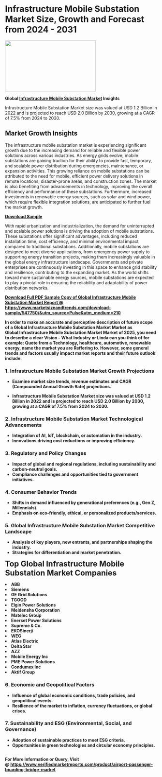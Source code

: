 <H1>Infrastructure Mobile Substation Market Size, Growth and Forecast from 2024 - 2031</H1><img class="aligncenter size-medium wp-image-584254" src="https://thirdeyenews.in/wp-content/uploads/2024/09/Global-Market-Research-300x168.jpeg" alt="" width="300" height="168" /><p><strong>Global&nbsp;<a href="https://www.marketsizeandtrends.com/download-sample/547750/&amp;utm_source=Pulse&amp;utm_medium=210">Infrastructure Mobile Substation Market</a> Insights</strong></p><p>Infrastructure Mobile Substation Market size was valued at USD 1.2 Billion in 2022 and is projected to reach USD 2.0 Billion by 2030, growing at a CAGR of 7.5% from 2024 to 2030.</p><p><h2>Market Growth Insights</h2> <p>The infrastructure mobile substation market is experiencing significant growth due to the increasing demand for reliable and flexible power solutions across various industries. As energy grids evolve, mobile substations are gaining traction for their ability to provide fast, temporary, and scalable power distribution during emergencies, maintenance, or expansion activities. This growing reliance on mobile substations can be attributed to the need for mobile, efficient power delivery solutions in remote locations, disaster-prone areas, and construction zones. The market is also benefiting from advancements in technology, improving the overall efficiency and performance of these substations. Furthermore, increased investments in renewable energy sources, such as solar and wind power, which require flexible integration solutions, are anticipated to further fuel the market growth.</p> <p><strong><a href="#">Download Sample</a></strong></p> <p>With rapid urbanization and industrialization, the demand for uninterrupted and scalable power solutions is driving the adoption of mobile substations. These substations offer significant advantages, including reduced installation time, cost efficiency, and minimal environmental impact compared to traditional substations. Additionally, mobile substations are designed to meet diverse applications, from emergency power supply to supporting energy transition projects, making them increasingly valuable in the global energy infrastructure landscape. Governments and private enterprises are continuously investing in this space to enhance grid stability and resilience, contributing to the expanding market. As the world shifts toward more sustainable energy sources, mobile substations are expected to play a pivotal role in ensuring the reliability and adaptability of power distribution networks.</p> <p><strong><a href="#"></p><p><span class=""><strong>Download Full PDF Sample Copy of Global Infrastructure Mobile Substation Market Report</strong> @ <a href="https://www.marketsizeandtrends.com/download-sample/547750/&amp;utm_source=Pulse&amp;utm_medium=210" target="_blank">https://www.marketsizeandtrends.com/download-sample/547750/&amp;utm_source=Pulse&amp;utm_medium=210</a></span></p><p>In order to make an accurate and perceptive description of future scope of a Global&nbsp;Infrastructure Mobile Substation Market Market as Global&nbsp;Infrastructure Mobile Substation Market Market of 2025, you need to describe a clear Vision &ndash; What Industry or Linda can you think of for example: Quote from a Technology, healthcare, automotive, renewable energy, name the market you are Reffering to. However, some general trends and factors usually impact market reports and their future outlook include:</p><h3>1.&nbsp;<strong>Infrastructure Mobile Substation Market Growth Projections</strong></h3><ul><li>Examine market size trends, revenue estimates and CAGR (Compounded Annual Growth Rate) projections.</li><li><p>Infrastructure Mobile Substation Market size was valued at USD 1.2 Billion in 2022 and is projected to reach USD 2.0 Billion by 2030, growing at a CAGR of 7.5% from 2024 to 2030.</p></li></ul><h3>2.&nbsp;<strong>Infrastructure Mobile Substation Market Technological Advancements</strong></h3><ul><li>Integration of AI, IoT, blockchain, or automation in the industry.</li><li>Innovations driving cost reductions or improving efficiency.</li></ul><h3>3.&nbsp;<strong>Regulatory and Policy Changes</strong></h3><ul><li>Impact of global and regional regulations, including sustainability and carbon-neutral goals.</li><li>Compliance challenges and opportunities tied to government initiatives.</li></ul><h3>4.&nbsp;<strong>Consumer Behavior Trends</strong></h3><ul><li>Shifts in demand influenced by generational preferences (e.g., Gen Z, Millennials).</li><li>Emphasis on eco-friendly, ethical, or personalized products/services.</li></ul><h3>5.&nbsp;<strong>Global Infrastructure Mobile Substation Market Competitive Landscape</strong></h3><ul><li>Analysis of key players, new entrants, and partnerships shaping the industry.</li><li>Strategies for differentiation and market penetration.</li></ul><p data-pm-slice="1 1 []"><span style="color: inherit; font-family: inherit; font-size: 25px;">Top Global Infrastructure Mobile Substation Market Companies</span></p><div class="" data-test-id=""><p><li>ABB</li><li> Siemens</li><li> GE Grid Solutions</li><li> TGOOD</li><li> Elgin Power Solutions</li><li> Meidensha Corporation</li><li> Matelec Group</li><li> Enerset Power Solutions</li><li> Supreme & Co.</li><li> EKOSinerji</li><li> WEG</li><li> Atlas Electric</li><li> Delta Star</li><li> AZZ</li><li> Mobile Energy Inc</li><li> PME Power Solutions</li><li> Condumex Inc</li><li> Aktif Group</li></p></div><h3>6.&nbsp;<strong>Economic and Geopolitical Factors</strong></h3><ul><li>Influence of global economic conditions, trade policies, and geopolitical events.</li><li>Resilience of the market to inflation, currency fluctuations, or global crises.</li></ul><h3>7.&nbsp;<strong>Sustainability and ESG (Environmental, Social, and Governance)</strong></h3><ul><li>Adoption of sustainable practices to meet ESG criteria.</li><li>Opportunities in green technologies and circular economy principles.</li></ul><h2><strong style="font-size: 14px;">For More Information or Query, Visit @&nbsp;</strong><a style="background-color: #ffffff; font-size: 14px;" href="https://www.marketsizeandtrends.com/report/infrastructure-mobile-substation-market/" target="_blank">https://www.verifiedmarketreports.com/product/airport-passenger-boarding-bridge-market</a></h2>
